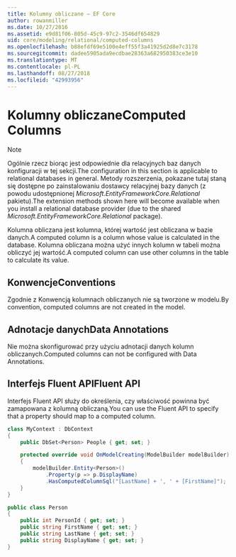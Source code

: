 ```yaml
---
title: Kolumny obliczane — EF Core
author: rowanmiller
ms.date: 10/27/2016
ms.assetid: e9d81f06-805d-45c9-97c2-3546df654829
uid: core/modeling/relational/computed-columns
ms.openlocfilehash: b88efdf69e5100e4eff55f3a41925d2d8e7c3178
ms.sourcegitcommit: dadee5905ada9ecdbae28363a682950383ce3e10
ms.translationtype: MT
ms.contentlocale: pl-PL
ms.lasthandoff: 08/27/2018
ms.locfileid: "42993956"
---
```

# <a name="computed-columns"></a><span data-ttu-id="7d898-102">Kolumny obliczane</span><span class="sxs-lookup"><span data-stu-id="7d898-102">Computed Columns</span></span>

> [!NOTE]  
> <span data-ttu-id="7d898-103">Ogólnie rzecz biorąc jest odpowiednie dla relacyjnych baz danych konfiguracji w tej sekcji.</span><span class="sxs-lookup"><span data-stu-id="7d898-103">The configuration in this section is applicable to relational databases in general.</span></span> <span data-ttu-id="7d898-104">Metody rozszerzenia, pokazane tutaj staną się dostępne po zainstalowaniu dostawcy relacyjnej bazy danych (z powodu udostępnionej *Microsoft.EntityFrameworkCore.Relational* pakietu).</span><span class="sxs-lookup"><span data-stu-id="7d898-104">The extension methods shown here will become available when you install a relational database provider (due to the shared *Microsoft.EntityFrameworkCore.Relational* package).</span></span>

<span data-ttu-id="7d898-105">Kolumna obliczana jest kolumna, której wartość jest obliczana w bazie danych.</span><span class="sxs-lookup"><span data-stu-id="7d898-105">A computed column is a column whose value is calculated in the database.</span></span> <span data-ttu-id="7d898-106">Kolumna obliczana można użyć innych kolumn w tabeli można obliczyć jej wartość.</span><span class="sxs-lookup"><span data-stu-id="7d898-106">A computed column can use other columns in the table to calculate its value.</span></span>

## <a name="conventions"></a><span data-ttu-id="7d898-107">Konwencje</span><span class="sxs-lookup"><span data-stu-id="7d898-107">Conventions</span></span>

<span data-ttu-id="7d898-108">Zgodnie z Konwencją kolumnach obliczanych nie są tworzone w modelu.</span><span class="sxs-lookup"><span data-stu-id="7d898-108">By convention, computed columns are not created in the model.</span></span>

## <a name="data-annotations"></a><span data-ttu-id="7d898-109">Adnotacje danych</span><span class="sxs-lookup"><span data-stu-id="7d898-109">Data Annotations</span></span>

<span data-ttu-id="7d898-110">Nie można skonfigurować przy użyciu adnotacji danych kolumn obliczanych.</span><span class="sxs-lookup"><span data-stu-id="7d898-110">Computed columns can not be configured with Data Annotations.</span></span>

## <a name="fluent-api"></a><span data-ttu-id="7d898-111">Interfejs Fluent API</span><span class="sxs-lookup"><span data-stu-id="7d898-111">Fluent API</span></span>

<span data-ttu-id="7d898-112">Interfejs Fluent API służy do określenia, czy właściwość powinna być zamapowana z kolumną obliczaną.</span><span class="sxs-lookup"><span data-stu-id="7d898-112">You can use the Fluent API to specify that a property should map to a computed column.</span></span>

<!-- [!code-csharp[Main](samples/core/relational/Modeling/FluentAPI/Samples/Relational/ComputedColumn.cs?highlight=9)] -->
``` csharp
class MyContext : DbContext
{
    public DbSet<Person> People { get; set; }

    protected override void OnModelCreating(ModelBuilder modelBuilder)
    {
        modelBuilder.Entity<Person>()
            .Property(p => p.DisplayName)
            .HasComputedColumnSql("[LastName] + ', ' + [FirstName]");
    }
}

public class Person
{
    public int PersonId { get; set; }
    public string FirstName { get; set; }
    public string LastName { get; set; }
    public string DisplayName { get; set; }
}
```
